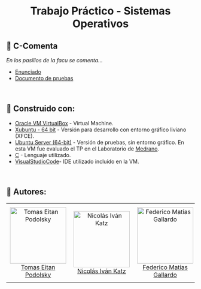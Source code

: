 <h1 align="center"><strong>Trabajo Práctico - Sistemas Operativos</strong></h1>

## **📄 C-Comenta**
*En los pasillos de la facu se comenta…*
- [Enunciado](https://docs.google.com/document/d/1-AqFTroovEMcA1BfC2rriB5jsLE6SUa4mbcAox1rPec/edit)
- [Documento de pruebas](https://docs.google.com/document/d/1XsBsJynoN5A9PTsTEaZsj0q3zsEtcnLgdAHOQ4f_4-g/edit)
<br>

## **🚧 Construido con:**
- [Oracle VM VirtualBox](https://www.virtualbox.org/wiki/Downloads) - Virtual Machine.
- [Xubuntu - 64 bit](https://drive.google.com/drive/folders/1ASZjI4HsAKDZNgNJ-owhZA2GAJ8Rsqjr) - Versión para desarrollo con entorno gráfico liviano (XFCE).
- [Ubuntu Server (64-bit)](https://drive.google.com/drive/folders/1Pn1SveTGkEVfcc7dYAr1Wc10ftEe8E0J) - Versión de pruebas, sin entorno gráfico. En esta VM fue evaluado el TP en el Laboratorio de [Medrano](https://maps.app.goo.gl/jkNSSShE9uqb4ccM8).
- [C]() - Lenguaje utilizado.
- [VisualStudioCode](https://code.visualstudio.com/download)- IDE utilizado incluído en la VM.
<br>

## **📝 Autores:**

<table>
  <tr>
    <td align="center" style="padding: 10px;">
      <a href="https://github.com/tomipodo">
        <img src="https://github.com/tomipodo.png" width="150px;" alt="Tomas Eitan Podolsky"/><br />
        Tomas Eitan Podolsky
      </a>
    </td>
    <td align="center" style="padding: 10px;">
      <a href="https://github.com/oxnico">
        <img src="https://github.com/oxnico.png" width="150px;" alt="Nicolás Iván Katz"/><br />
        Nicolás Iván Katz
      </a>
    </td>
    <td align="center" style="padding: 10px;">
      <a href="https://github.com/fedeg04">
        <img src="https://github.com/fedeg04.png" width="150px;" alt="Federico Matías Gallardo"/><br />
        Federico Matías Gallardo
      </a>
    </td>
    <td align="center" style="padding: 10px;">
      <a href="https://github.com/fedenimi">
        <img src="https://github.com/fedenimi.png" width="150px;" alt="Federico Nimiczynicer"/><br />
        Federico Nimiczynicer
      </a>
    </td>
    <td align="center" style="padding: 10px;">
      <a href="https://github.com/santipetro">
        <img src="https://github.com/santipetro.png" width="150px;" alt="Santiago Corrales Petrocelli"/><br />
        Santiago Corrales Petrocelli
      </a>
    </td>
  </tr>
</table>
